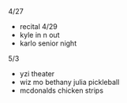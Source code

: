 4/27
- recital
4/29
- kyle in n out
- karlo senior night

5/3
- yzi theater
- wiz mo bethany julia pickleball
- mcdonalds chicken strips